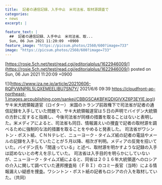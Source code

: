```yaml
---
title:  記者の通信記録、入手中止　米司法省、取材源調査で  
categories:
- news
excerpt: |
  
feature_text: |
  ##  記者の通信記録、入手中止　米司法省、取...
  Sun, 06 Jun 2021 11:20:09  +0900
feature_image: "https://picsum.photos/2560/600?image=733"
image: "https://picsum.photos/2560/600?image=733"
---
```


[https://rosie.5ch.net/test/read.cgi/editorialplus/1622946009/](https://rosie.5ch.net/test/read.cgi/editorialplus/1622946009/)
posted on Sun, 06 Jun 2021 11:20:09  +0900

<!--more-->

![](https://www.iza.ne.jp/article/20210606-RQPVWNPRL5LQXEMEELIBU7SN7Y/ 2021/6/6 09:39 [https://cloudfront-ap-northeast-1.images.arcpublishing.com/sankei/CBBGSCAKBFKQDIGIVXZ6P3EYIE.jpg)](https://cloudfront-ap-northeast-1.images.arcpublishing.com/sankei/CBBGSCAKBFKQDIGIVXZ6P3EYIE.jpg)) サキ米大統領報道官（ロイター） 米国のトランプ前政権下で司法省が記者の通信記録を入手していた問題で、サキ大統領報道官は５日の声明でバイデン大統領の方針に反すると指摘し、今後司法省が同様の措置を取ることはないと表明した。米メディアによると、司法省も同日、情報漏えいの捜査で記者の取材源を調べるために強制的な法的措置を取ることをやめると発表した。 司法省がワシントン・ポスト紙、ＣＮＮテレビ、ニューヨーク・タイムズ紙の記者の電話やメールの記録を入手していたことが５月以降、相次ぎ判明。メディアの反発を招いていた。バイデン氏も「間違っている」と述べ、取材源を明かすような記録の入手は認めないとの考えを示していた。 司法省は入手目的を明らかにしていないが、ニューヨーク・タイムズ紙によると、同省は２０１６年大統領選へのロシアの介入に関して調べていた連邦捜査局（ＦＢＩ）のコミー長官（当時）による情報漏えい疑惑を捜査。ワシントン・ポスト紙の記者もロシアの介入を取材していた。（共同）
